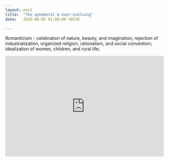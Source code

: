 ```yaml
---
layout: post
title:  "The ephemeral & ever-evolving"
date:   2020-08-05 01:00:00 +0530
 
---
```


Romanticism - celebration of nature, beauty, and imagination; rejection of industrialization, organized religion, rationalism, and social convention; idealization of women, children, and rural life;
<div class='embed-container'>
<iframe width="100%" height="320" src="https://www.youtube.com/embed/A5gacI-NNmU" frameborder="0" allow="accelerometer; autoplay; encrypted-media; gyroscope; picture-in-picture" allowfullscreen></iframe>
</div>